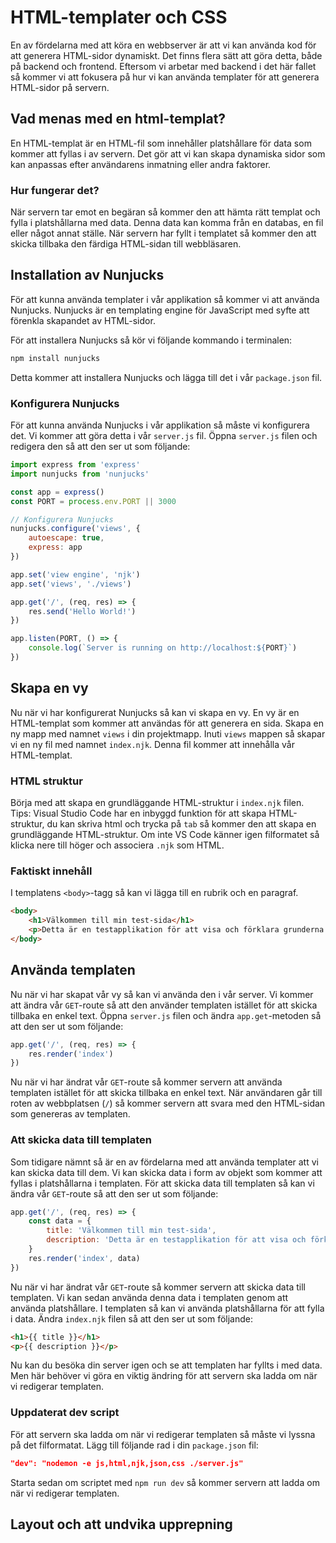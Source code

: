 # HTML-templater och CSS

En av fördelarna med att köra en webbserver är att vi kan använda kod för att generera HTML-sidor dynamiskt. Det finns flera sätt att göra detta, både på backend och frontend. Eftersom vi arbetar med backend i det här fallet så kommer vi att fokusera på hur vi kan använda templater för att generera HTML-sidor på servern.

## Vad menas med en html-templat?

En HTML-templat är en HTML-fil som innehåller platshållare för data som kommer att fyllas i av servern. Det gör att vi kan skapa dynamiska sidor som kan anpassas efter användarens inmatning eller andra faktorer.

### Hur fungerar det?

När servern tar emot en begäran så kommer den att hämta rätt templat och fylla i platshållarna med data. Denna data kan komma från en databas, en fil eller något annat ställe. När servern har fyllt i templatet så kommer den att skicka tillbaka den färdiga HTML-sidan till webbläsaren.

## Installation av Nunjucks

För att kunna använda templater i vår applikation så kommer vi att använda Nunjucks. Nunjucks är en templating engine för JavaScript med syfte att förenkla skapandet av HTML-sidor.

För att installera Nunjucks så kör vi följande kommando i terminalen:

```bash
npm install nunjucks
```
Detta kommer att installera Nunjucks och lägga till det i vår `package.json` fil.

### Konfigurera Nunjucks

För att kunna använda Nunjucks i vår applikation så måste vi konfigurera det. Vi kommer att göra detta i vår `server.js` fil.
Öppna `server.js` filen och redigera den så att den ser ut som följande:

```javascript
import express from 'express'
import nunjucks from 'nunjucks'

const app = express()
const PORT = process.env.PORT || 3000

// Konfigurera Nunjucks
nunjucks.configure('views', {
    autoescape: true,
    express: app
})

app.set('view engine', 'njk')
app.set('views', './views')

app.get('/', (req, res) => {
    res.send('Hello World!')
})

app.listen(PORT, () => {
    console.log(`Server is running on http://localhost:${PORT}`)
})
```

## Skapa en vy

Nu när vi har konfigurerat Nunjucks så kan vi skapa en vy. En vy är en HTML-templat som kommer att användas för att generera en sida.
Skapa en ny mapp med namnet `views` i din projektmapp. Inuti `views` mappen så skapar vi en ny fil med namnet `index.njk`. Denna fil kommer att innehålla vår HTML-templat.

### HTML struktur

Börja med att skapa en grundläggande HTML-struktur i `index.njk` filen.
Tips: Visual Studio Code har en inbyggd funktion för att skapa HTML-struktur, du kan skriva html och trycka på `tab` så kommer den att skapa en grundläggande HTML-struktur. Om inte VS Code känner igen filformatet så klicka nere till höger och associera `.njk` som HTML.

### Faktiskt innehåll

I templatens `<body>`-tagg så kan vi lägga till en rubrik och en paragraf.

```html
<body>
    <h1>Välkommen till min test-sida</h1> 
    <p>Detta är en testapplikation för att visa och förklara grunderna i webbserverprogrammering.</p>
</body>
```

## Använda templaten

Nu när vi har skapat vår vy så kan vi använda den i vår server. Vi kommer att ändra vår `GET`-route så att den använder templaten istället för att skicka tillbaka en enkel text.
Öppna `server.js` filen och ändra `app.get`-metoden så att den ser ut som följande:
```javascript
app.get('/', (req, res) => {
    res.render('index')
})
```
Nu när vi har ändrat vår `GET`-route så kommer servern att använda templaten istället för att skicka tillbaka en enkel text. När användaren går till roten av webbplatsen (`/`) så kommer servern att svara med den HTML-sidan som genereras av templaten.

### Att skicka data till templaten

Som tidigare nämnt så är en av fördelarna med att använda templater att vi kan skicka data till dem. Vi kan skicka data i form av objekt som kommer att fyllas i platshållarna i templaten.
För att skicka data till templaten så kan vi ändra vår `GET`-route så att den ser ut som följande:
```javascript
app.get('/', (req, res) => {
    const data = {
        title: 'Välkommen till min test-sida',
        description: 'Detta är en testapplikation för att visa och förklara grunderna i webbserverprogrammering.'
    }
    res.render('index', data)
})
```
Nu när vi har ändrat vår `GET`-route så kommer servern att skicka data till templaten. Vi kan sedan använda denna data i templaten genom att använda platshållare.
I templaten så kan vi använda platshållarna för att fylla i data. Ändra `index.njk` filen så att den ser ut som följande:

```html
<h1>{{ title }}</h1>
<p>{{ description }}</p>
``` 

Nu kan du besöka din server igen och se att templaten har fyllts i med data. Men här behöver vi göra en viktig ändring för att servern ska ladda om när vi redigerar templaten. 

### Uppdaterat dev script

För att servern ska ladda om när vi redigerar templaten så måste vi lyssna på det filformatat. Lägg till följande rad i din `package.json` fil:

```json
"dev": "nodemon -e js,html,njk,json,css ./server.js"
```

Starta sedan om scriptet med `npm run dev` så kommer servern att ladda om när vi redigerar templaten.

## Layout och att undvika upprepning


